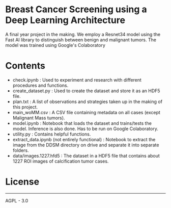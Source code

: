 # Breast Cancer Screening using a Deep Learning Architecture

A final year project in the making. We employ a Resnet34 model using the Fast AI library to distinguish between benign and malignant tumors. The model was trained using Google's Colaboratory

# Contents

  - check.ipynb : Used to experiment and research with different procedures and functions.
  - create_dataset.py : Used to create the dataset and store it as an HDF5 file.
  - plan.txt : A list of observations and strategies taken up in the making of this project.
  - main_woMM.csv : A CSV file containing metadata on all cases (except Malignant Mass tumors).
  - model.ipynb : Notebook that loads the dataset and trains/tests the model. Inference is also done. Has to be run on Google Colaboratory.
  - utility.py : Contains helpful functions.
  - extract_data.ipynb (not entirely functional) : Notebook to extract the image from the DDSM directory on drive and separate it into separate folders.
  - data/images.1227.hfd5 : The dataset in a HDF5 file that contains about 1227 ROI images of calcification tumor cases.

# License
----

AGPL - 3.0
